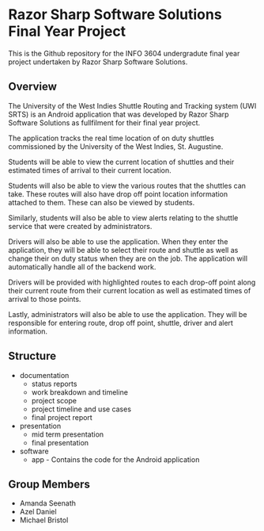 # Razor Sharp Software Solutions Final Year Project
This is the Github repository for the INFO 3604 undergradute final year project undertaken by Razor Sharp Software Solutions.

## Overview
The University of the West Indies Shuttle Routing and Tracking system (UWI SRTS) is an Android application that was developed by Razor Sharp Software Solutions as fullfilment for their final year project. 

The application tracks the real time location of on duty shuttles commissioned by the University of the West Indies, St. Augustine. 

Students will be able to view the current location of shuttles and their estimated times of arrival to their current location. 

Students will also be able to view the various routes that the shuttles can take. These routes will also have drop off point location information attached to them. These can also be viewed by students. 

Similarly, students will also be able to view alerts relating to the shuttle service that were created by administrators. 

Drivers will also be able to use the application. When they enter the application, they will be able to select their route and shuttle as well as change their on duty status when they are on the job. The application will automatically handle all of the backend work. 

Drivers will be provided with highlighted routes to each drop-off point along their current route from their current location as well as estimated times of arrival to those points.

Lastly, administrators will also be able to use the application. They will be responsible for entering route, drop off point, shuttle, driver and alert information.

## Structure
- documentation
	- status reports
	- work breakdown and timeline
	- project scope
	- project timeline and use cases
	- final project report
- presentation
	- mid term presentation
	- final presentation
- software
	- app - Contains the code for the Android application

## Group Members
- Amanda Seenath
- Azel Daniel
- Michael Bristol
